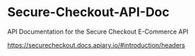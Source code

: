 # Secure-Checkout-API-Doc
API Documentation for the Secure Checkout E-Commerce API

https://securecheckout.docs.apiary.io/#introduction/headers
